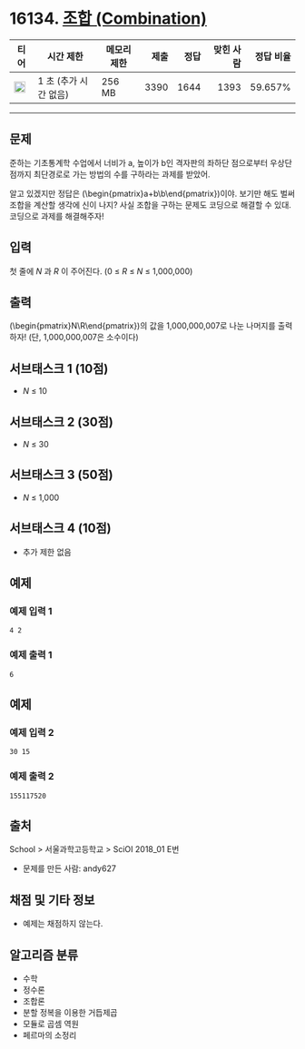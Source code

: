 # 16134. [조합 (Combination)](https://www.acmicpc.net/problem/16134)

| 티어                                                                  | 시간 제한             | 메모리 제한 | 제출 | 정답 | 맞힌 사람 | 정답 비율 |
| --------------------------------------------------------------------- | --------------------- | ----------- | ---: | ---: | --------: | --------: |
| <img src="https://static.solved.ac/tier_small/15.svg" width="20px" /> | 1 초 (추가 시간 없음) | 256 MB      | 3390 | 1644 |      1393 |   59.657% |

---

## 문제

준하는 기초통계학 수업에서 너비가 a, 높이가 ​​​​​b인 격자판의 좌하단 점으로부터 우상단 점까지 최단경로로 가는 방법의 수를 구하라는 과제를 받았어.

알고 있겠지만 정답은 \(\begin{pmatrix}a+b\\b\end{pmatrix}\)이야. 보기만 해도 벌써 조합을 계산할 생각에 신이 나지? 사실 조합을 구하는 문제도 코딩으로 해결할 수 있대. 코딩으로 과제를 해결해주자!

## 입력

첫 줄에 _N_ 과 _R_ 이 주어진다. (0 ≤ _R_ ≤ _N_ ≤ 1,000,000)

## 출력

\(\begin{pmatrix}N\\R\end{pmatrix}\)의 값을 1,000,000,007로 나눈 나머지를 출력하자! (단, 1,000,000,007은 소수이다)

## 서브태스크 1 (10점)

- _N_ ≤ 10

## 서브태스크 2 (30점)

- _N_ ≤ 30

## 서브태스크 3 (50점)

- _N_ ≤ 1,000

## 서브태스크 4 (10점)

- 추가 제한 없음

## 예제

### 예제 입력 1

```
4 2
```

### 예제 출력 1

```
6
```

## 예제

### 예제 입력 2

```
30 15
```

### 예제 출력 2

```
155117520
```

## 출처

School
\>
서울과학고등학교
\>
SciOI 2018_01
E번

- 문제를 만든 사람: andy627

## 채점 및 기타 정보

- 예제는 채점하지 않는다.

## 알고리즘 분류

- 수학
- 정수론
- 조합론
- 분할 정복을 이용한 거듭제곱
- 모듈로 곱셈 역원
- 페르마의 소정리
